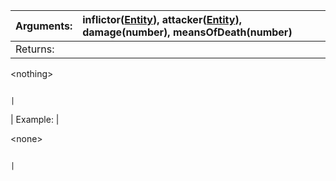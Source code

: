 | Arguments: | inflictor([Entity](Entity.md)), attacker([Entity](Entity.md)), damage(number), meansOfDeath(number) |
|:-----------|:----------------------------------------------------------------------------------------------------|
| Returns:   | 

&lt;nothing&gt;

                                                                                 |
| Example:   | 

&lt;none&gt;

                                                                                    |